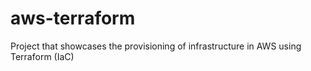 # aws-terraform
Project that showcases the provisioning of infrastructure in AWS using Terraform (IaC)
